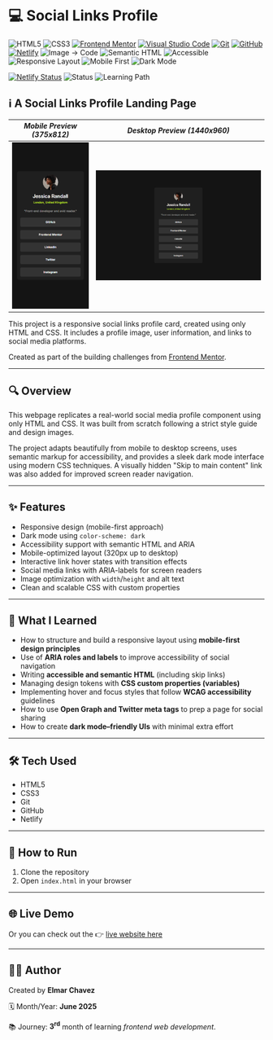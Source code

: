 # 💻 Social Links Profile

![HTML5](https://img.shields.io/badge/HTML5-E34F26?style=for-the-badge&logo=html5&logoColor=white)
![CSS3](https://img.shields.io/badge/CSS3-1572B6?style=for-the-badge&logo=css3&logoColor=white)
[![Frontend Mentor](https://img.shields.io/badge/Frontend%20Mentor-3e54a3?style=for-the-badge&logo=frontendmentor&logoColor=white)](https://www.frontendmentor.io/)
[![Visual Studio Code](https://img.shields.io/badge/VS%20Code-007ACC?style=for-the-badge&logo=visual-studio-code&logoColor=white)](https://code.visualstudio.com/)
[![Git](https://img.shields.io/badge/Git-F05032?style=for-the-badge&logo=git&logoColor=white)](https://git-scm.com/)
[![GitHub](https://img.shields.io/badge/GitHub-181717?style=for-the-badge&logo=github&logoColor=white)](https://github.com/)
[![Netlify](https://img.shields.io/badge/Netlify-00C7B7?style=for-the-badge&logo=netlify&logoColor=white)](https://www.netlify.com/)
![Image → Code](https://img.shields.io/badge/Image%20→%20Code-✔️-6a1b9a?style=for-the-badge&labelColor=2e003e&logoColor=white)
![Semantic HTML](https://img.shields.io/badge/Semantic%20HTML-ff9800?style=for-the-badge)
![Accessible](https://img.shields.io/badge/Accessibility-A11Y-0052cc?style=for-the-badge)
![Responsive Layout](https://img.shields.io/badge/Responsive%20Layout-Full%20Support-blue?style=for-the-badge)
![Mobile First](https://img.shields.io/badge/Mobile--First-Design-orange?style=for-the-badge)
![Dark Mode](https://img.shields.io/badge/Dark%20Mode-Enabled-333333?style=for-the-badge&logo=halfmoon&logoColor=white)

[![Netlify Status](https://api.netlify.com/api/v1/badges/cdf8cca6-9ddb-4011-a3db-464d7319c932/deploy-status)](https://social-links-profile-fm-jiro.netlify.app/)
![Status](https://img.shields.io/badge/status-complete-brightgreen)
![Learning Path](https://img.shields.io/badge/learning%20path-month%203-blue)

## ℹ️ A Social Links Profile Landing Page

| _Mobile Preview (375x812)_                       | _Desktop Preview (1440x960)_                        |
| ------------------------------------------------ | --------------------------------------------------- |
| ![Mobile](./img/site-preview-mobile_375x812.png) | ![Desktop](./img/site-preview-desktop_1440x960.png) |

This project is a responsive social links profile card, created using only HTML and CSS. It includes a profile image, user information, and links to social media platforms.

Created as part of the building challenges from [Frontend Mentor](https://www.frontendmentor.io/).

---

## 🔍 Overview

This webpage replicates a real-world social media profile component using only HTML and CSS. It was built from scratch following a strict style guide and design images.

The project adapts beautifully from mobile to desktop screens, uses semantic markup for accessibility, and provides a sleek dark mode interface using modern CSS techniques. A visually hidden "Skip to main content" link was also added for improved screen reader navigation.

---

## ✨ Features

- Responsive design (mobile-first approach)
- Dark mode using `color-scheme: dark`
- Accessibility support with semantic HTML and ARIA
- Mobile-optimized layout (320px up to desktop)
- Interactive link hover states with transition effects
- Social media links with ARIA-labels for screen readers
- Image optimization with `width`/`height` and alt text
- Clean and scalable CSS with custom properties

---

## 🧠 What I Learned

- How to structure and build a responsive layout using **mobile-first design principles**
- Use of **ARIA roles and labels** to improve accessibility of social navigation
- Writing **accessible and semantic HTML** (including skip links)
- Managing design tokens with **CSS custom properties (variables)**
- Implementing hover and focus styles that follow **WCAG accessibility** guidelines
- How to use **Open Graph and Twitter meta tags** to prep a page for social sharing
- How to create **dark mode–friendly UIs** with minimal extra effort

---

## 🛠️ Tech Used

- HTML5
- CSS3
- Git
- GitHub
- Netlify

---

## 🚀 How to Run

1. Clone the repository
2. Open `index.html` in your browser

---

## 🌐 Live Demo

Or you can check out the 👉 [live website here](https://social-links-profile-fm-jiro.netlify.app/)

---

## 🧑‍💻 Author

Created by **Elmar Chavez**

🗓️ Month/Year: **June 2025**

📚 Journey: **3<sup>rd</sup>** month of learning _frontend web development_.
